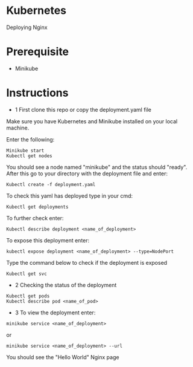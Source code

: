 # Kubernetes
Deploying Nginx

# Prerequisite
- Minikube

# Instructions
- 1
First clone this repo or copy the deployment.yaml file

Make sure you have Kubernetes and Minikube installed on your local machine.

Enter the following:
```
Minikube start
Kubectl get nodes
```

You should see a node named "minikube" and the status should "ready".
After this go to your directory with the deployment file and enter:
```
Kubectl create -f deployment.yaml
```
To check this yaml has deployed type in your cmd:
```
Kubectl get deployments
```
To further check enter:
```
Kubectl describe deployment <name_of_deployment>
```
To expose this deployment enter:
```
kubectl expose deployment <name_of_deployment> --type=NodePort
```
Type the command below to check if the deployment is exposed
```
Kubectl get svc
```
- 2 
Checking the status of the deployment
```
Kubectl get pods
Kubectl describe pod <name_of_pod>
```
- 3
To view the deployment enter:
```
minikube service <name_of_deployment>
```
or
```
minikube service <name_of_deployment> --url
```
You should see the "Hello World" Nginx page
